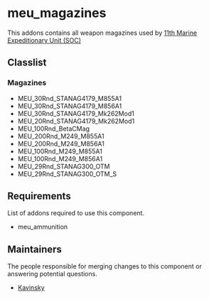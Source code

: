 meu_magazines
=================

This addons contains all weapon magazines used by [11th Marine Expeditionary Unit (SOC)](http://11thmeu.es)

## Classlist

### Magazines

* MEU_30Rnd_STANAG4179_M855A1
* MEU_30Rnd_STANAG4179_M856A1
* MEU_30Rnd_STANAG4179_Mk262Mod1
* MEU_20Rnd_STANAG4179_Mk262Mod1
* MEU_100Rnd_BetaCMag
* MEU_200Rnd_M249_M855A1
* MEU_200Rnd_M249_M856A1
* MEU_100Rnd_M249_M855A1
* MEU_100Rnd_M249_M856A1
* MEU_29Rnd_STANAG300_OTM
* MEU_29Rnd_STANAG300_OTM_S

## Requirements

List of addons required to use this component.

- meu_ammunition


## Maintainers

The people responsible for merging changes to this component or answering potential questions.

- [Kavinsky](https://github.com/kavinsky/)
